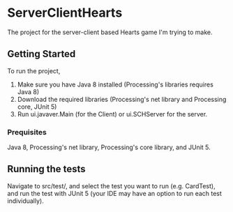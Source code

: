 # ServerClientHearts

The project for the server-client based Hearts game I'm trying to make.

## Getting Started

To run the project,
1. Make sure you have Java 8 installed (Processing's libraries requires Java 8)
2. Download the required libraries (Processing's net library and Processing core, JUnit 5)
3. Run ui.javaver.Main (for the Client) or ui.SCHServer for the server.

### Prequisites

Java 8, Processing's net library, Processing's core library, and JUnit 5.

## Running the tests

Navigate to src/test/, and select the test you want to run (e.g. CardTest), and run the test with JUnit 5 (your IDE may have an option to run each test individually).